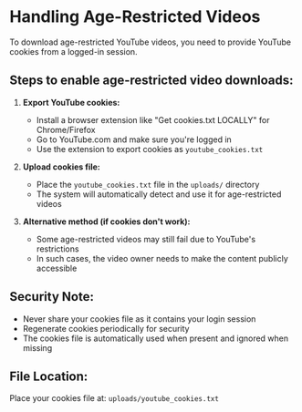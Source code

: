 
# Handling Age-Restricted Videos

To download age-restricted YouTube videos, you need to provide YouTube cookies from a logged-in session.

## Steps to enable age-restricted video downloads:

1. **Export YouTube cookies:**
   - Install a browser extension like "Get cookies.txt LOCALLY" for Chrome/Firefox
   - Go to YouTube.com and make sure you're logged in
   - Use the extension to export cookies as `youtube_cookies.txt`

2. **Upload cookies file:**
   - Place the `youtube_cookies.txt` file in the `uploads/` directory
   - The system will automatically detect and use it for age-restricted videos

3. **Alternative method (if cookies don't work):**
   - Some age-restricted videos may still fail due to YouTube's restrictions
   - In such cases, the video owner needs to make the content publicly accessible

## Security Note:
- Never share your cookies file as it contains your login session
- Regenerate cookies periodically for security
- The cookies file is automatically used when present and ignored when missing

## File Location:
Place your cookies file at: `uploads/youtube_cookies.txt`
